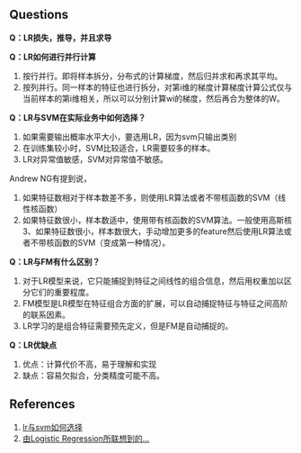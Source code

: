 ## Questions

**Q：LR损失，推导，并且求导**

**Q：LR如何进行并行计算**

1. 按行并行。即将样本拆分，分布式的计算梯度，然后归并求和再求其平均。
2. 按列并行。同一样本的特征也进行拆分，对第i维的梯度计算梯度计算公式仅与当前样本的第i维相关，所以可以分别计算wi的梯度，然后再合为整体的W。

**Q：LR与SVM在实际业务中如何选择？**

1. 如果需要输出概率水平大小，要选用LR，因为svm只输出类别
2. 在训练集较小时，SVM比较适合，LR需要较多的样本。
3. LR对异常值敏感，SVM对异常值不敏感。

Andrew NG有提到说，
1. 如果特征数相对于样本数差不多，则使用LR算法或者不带核函数的SVM（线性核函数）
2. 如果特征数很小，样本数适中，使用带有核函数的SVM算法。一般使用高斯核
3、如果特征数很小，样本数很大，手动增加更多的feature然后使用LR算法或者不带核函数的SVM（变成第一种情况）。

**Q：LR与FM有什么区别？**
1. 对于LR模型来说，它只能捕捉到特征之间线性的组合信息，然后用权重加以区分它们的重要程度。
2. FM模型是LR模型在特征组合方面的扩展，可以自动捕捉特征与特征之间高阶的联系因素。
3. LR学习的是组合特征需要预先定义，但是FM是自动捕捉的。 

**Q：LR优缺点**
1. 优点：计算代价不高，易于理解和实现
2. 缺点：容易欠拟合，分类精度可能不高。

## References
1. [lr与svm如何选择](https://blog.csdn.net/ningyanggege/article/details/84950961)
2. [由Logistic Regression所联想到的...](https://mp.weixin.qq.com/s?__biz=MzA4NTUxNTE4Ng==&mid=2247483830&idx=1&sn=3399777a45d168e5d8d58f57306cfad7&chksm=9fd78f6ba8a0067dd677c85ff0831bb83ffdfd6b281fc79e91b0d246cc21a1847ebce520980e&scene=21#wechat_redirect)

